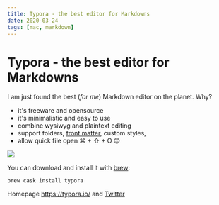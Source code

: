 ```yaml
---
title: Typora - the best editor for Markdowns
date: 2020-03-24
tags: [mac, markdown]
---
```


# Typora - the best editor for Markdowns

I am just found the best (*for me*) Markdown editor on the planet. Why?

- it's freeware and opensource
- it's minimalistic and easy to use
- combine wysiwyg and plaintext editing 
- support folders, [front matter](https://jekyllrb.com/docs/front-matter/), custom styles, 
- allow quick file open ⌘ + ⇧ + O 😍

<img src="/mac/Typora.png" class="img-fluid rounded p-4" />

You can download and install it with [brew](https://brew.sh/index_cs):

```shell
brew cask install typora
```

Homepage https://typora.io/ and [Twitter](https://twitter.com/typora)